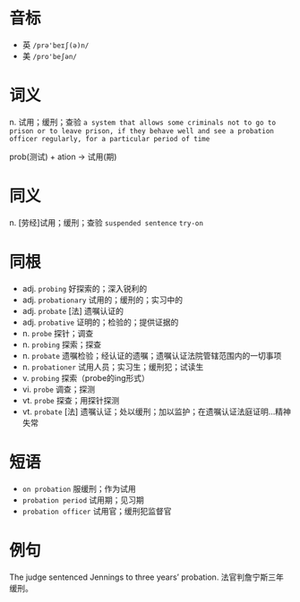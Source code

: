 # 音标

- 英 `/prə'beɪʃ(ə)n/`
- 美 `/pro'beʃən/`

# 词义

n. 试用；缓刑；查验
`a system that allows some criminals not to go to prison or to leave prison, if they behave well and see a probation officer regularly, for a particular period of time`



prob(测试) + ation → 试用(期)

# 同义

n. [劳经]试用；缓刑；查验
`suspended sentence` `try-on`

# 同根

- adj. `probing` 好探索的；深入锐利的
- adj. `probationary` 试用的；缓刑的；实习中的
- adj. `probate` [法] 遗嘱认证的
- adj. `probative` 证明的；检验的；提供证据的
- n. `probe` 探针；调查
- n. `probing` 探索；探查
- n. `probate` 遗嘱检验；经认证的遗嘱；遗嘱认证法院管辖范围内的一切事项
- n. `probationer` 试用人员；实习生；缓刑犯；试读生
- v. `probing` 探索（probe的ing形式）
- vi. `probe` 调查；探测
- vt. `probe` 探查；用探针探测
- vt. `probate` [法] 遗嘱认证；处以缓刑；加以监护；在遗嘱认证法庭证明…精神失常

# 短语

- `on probation` 服缓刑；作为试用
- `probation period` 试用期；见习期
- `probation officer` 试用官；缓刑犯监督官

# 例句

The judge sentenced Jennings to three years’ probation.
法官判詹宁斯三年缓刑。


